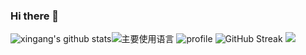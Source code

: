 ### Hi there 👋

<!--
**iszhaoxg/iszhaoxg** is a ✨ _special_ ✨ repository because its `README.md` (this file) appears on your GitHub profile.

Here are some ideas to get you started:

- 🔭 I’m currently working on ...
- 🌱 I’m currently learning ...
- 👯 I’m looking to collaborate on ...
- 🤔 I’m looking for help with ...
- 💬 Ask me about ...
- 📫 How to reach me: ...
- 😄 Pronouns: ...
- ⚡ Fun fact: ...
-->
![xingang's github stats](https://github-readme-stats.vercel.app/api?username=iszhaoxg&hide_title=false&hide_border=true&show_icons=true&include_all_commits=true&line_height=20&bg_color=0,EC6C6C,FFD479,FFFC79,73FA79&theme=graywhite&locale=cn)![主要使用语言](https://github-readme-stats.vercel.app/api/top-langs/?username=iszhaoxg&hide_title=false&hide_border=true&layout=compact&bg_color=0,73FA79,73FDFF,D783FF&theme=graywhite&locale=cn)
![profile](https://github-profile-trophy.vercel.app/?username=iszhaoxg&theme=monokai&column=8&no-frame=true&no-bg=true)
![GitHub Streak](https://github-readme-streak-stats.herokuapp.com?user=iszhaoxg&theme=cobalt&hide_border=true&currStreakNum=DD2727&sideNums=8D02DD&stroke=DD2727)
![](https://profile-summary-for-github.com/user/iszhaoxg)
